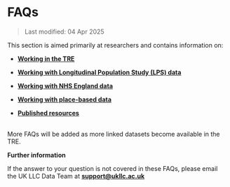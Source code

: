 # FAQs
>Last modified: 04 Apr 2025

This section is aimed primarily at researchers and contains information on:

- [**Working in the TRE**](../FAQ/pages/faq_tre.md) 
>
- [**Working with Longitudinal Population Study (LPS) data**](../FAQ/pages/faq_lps.md)
>
- [**Working with NHS England data**](../FAQ/pages/faq_nhse.md)
>
- [**Working with place-based data**](../FAQ/pages/faq_geo.md)
>
- [**Published resources**](../FAQ/pages/faq_resources.md)  

<br>
More FAQs will be added as more linked datasets become available in the TRE.

<br>

**Further information** 

If the answer to your question is not covered in these FAQs, please email the UK LLC Data Team at [**support@ukllc.ac.uk**](mailto:support@ukllc.ac.uk)


